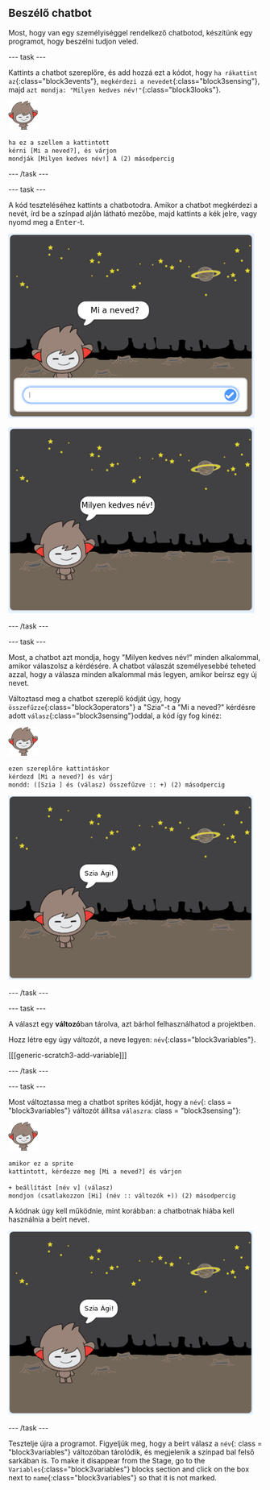## Beszélő chatbot

Most, hogy van egy személyiséggel rendelkező chatbotod, készítünk egy programot, hogy beszélni tudjon veled.

\--- task \---

Kattints a chatbot szereplőre, és add hozzá ezt a kódot, hogy `ha rákattint az`{:class="block3events"}, `megkérdezi a nevedet`{:class="block3sensing"}, majd `azt mondja: "Milyen kedves név!"`{:class="block3looks"}.

![nano sprite](images/nano-sprite.png)

```blocks3
ha ez a szellem a kattintott
kérni [Mi a neved?], és várjon
mondják [Milyen kedves név!] A (2) másodpercig
```

\--- /task \---

\--- task \---

A kód teszteléséhez kattints a chatbotodra. Amikor a chatbot megkérdezi a nevét, írd be a színpad alján látható mezőbe, majd kattints a kék jelre, vagy nyomd meg a <kbd>Enter</kbd>-t.

![ChatBot válasz tesztelése](images/chatbot-ask-test1.png)

![ChatBot válasz tesztelése](images/chatbot-ask-test2.png)

\--- /task \---

\--- task \---

Most, a chatbot azt mondja, hogy "Milyen kedves név!" minden alkalommal, amikor válaszolsz a kérdésére. A chatbot válaszát személyesebbé teheted azzal, hogy a válasza minden alkalommal más legyen, amikor beírsz egy új nevet.

Változtasd meg a chatbot szereplő kódját úgy, hogy `összefűzze`{:class="block3operators"} a "Szia"-t a "Mi a neved?" kérdésre adott `válasz`{:class="block3sensing"}oddal, a kód így fog kinéz:

![nano sprite](images/nano-sprite.png)

```blocks3
ezen szereplőre kattintáskor
kérdezd [Mi a neved?] és várj
mondd: ([Szia ] és (válasz) összefűzve :: +) (2) másodpercig
```

![Testreszabott válasz tesztelése](images/chatbot-answer-test.png)

\--- /task \---

\--- task \---

A választ egy **változó**ban tárolva, azt bárhol felhasználhatod a projektben.

Hozz létre egy úgy változót, a neve legyen: `név`{:class="block3variables"}.

[[[generic-scratch3-add-variable]]]

\--- /task \---

\--- task \---

Most változtassa meg a chatbot sprites kódját, hogy a `név`{: class = "block3variables"} változót állítsa `válaszra`: class = "block3sensing"}:

![nano sprite](images/nano-sprite.png)

```blocks3
amikor ez a sprite
kattintott, kérdezze meg [Mi a neved?] és várjon

+ beállítást [név v] (válasz)
mondjon (csatlakozzon [Hi] (név :: változók +)) (2) másodpercig
```

A kódnak úgy kell működnie, mint korábban: a chatbotnak hiába kell használnia a beírt nevet.

![Testreszabott válasz tesztelése](images/chatbot-answer-test.png)

\--- /task \---

Tesztelje újra a programot. Figyeljük meg, hogy a beírt válasz a `név`{: class = "block3variables"} változóban tárolódik, és megjelenik a színpad bal felső sarkában is. To make it disappear from the Stage, go to the `Variables`{:class="block3variables"} blocks section and click on the box next to `name`{:class="block3variables"} so that it is not marked.